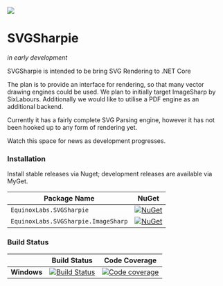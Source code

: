 ![](https://raw.githubusercontent.com/equinox2k/SVGSharpie/master/icons/logo-128.png)

# SVGSharpie 

*in early development*

SVGSharpie is intended to be bring SVG Rendering to .NET Core

The plan is to provide an interface for rendering, so that many vector drawing engines could be used. We plan to initially target ImageSharp by SixLabours. Additionally we would like to utilise a PDF engine as an additional backend.

Currently it has a fairly complete SVG Parsing engine, however it has not been hooked up to any form of rendering yet.

Watch this space for news as development progresses.

### Installation

Install stable releases via Nuget; development releases are available via MyGet.

| Package Name                        | NuGet           |
|-------------------------------------|-----------------|
| `EquinoxLabs.SVGSharpie`            | [![NuGet](https://img.shields.io/nuget/v/EquinoxLabs.SVGSharpie.svg)](https://www.nuget.org/packages/EquinoxLabs.SVGSharpie/) |
| `EquinoxLabs.SVGSharpie.ImageSharp` | [![NuGet](https://img.shields.io/nuget/v/EquinoxLabs.SVGSharpie.ImageSharp.svg)](https://www.nuget.org/packages/SixLabors.ImageSharp.Drawing/) |

### Build Status

|             |Build Status|Code Coverage|
|-------------|:----------:|:-----------:|
|**Windows**  |[![Build Status](https://ci.appveyor.com/api/projects/status/7wddmbvmbpt29rbw/branch/master?svg=true)](https://ci.appveyor.com/project/equinox2k/svgsharpie/branch/master)|[![Code coverage](https://codecov.io/gh/equinox2k/svgsharpie/branch/master/graph/badge.svg)](https://codecov.io/gh/equinox2k/svgsharpie)|
